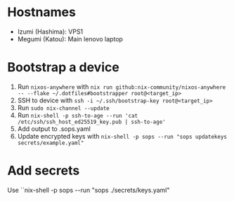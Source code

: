 # Hostnames

- Izumi (Hashima): VPS1
- Megumi (Katou): Main lenovo laptop

# Bootstrap a device

1. Run `nixos-anywhere` with `nix run github:nix-community/nixos-anywhere -- --flake ~/.dotfiles#bootstrapper root@<target_ip>`
2. SSH to device with `ssh -i ~/.ssh/bootstrap-key root@<target_ip>`
3. Run `sudo nix-channel --update`
4. Run `nix-shell -p ssh-to-age --run 'cat /etc/ssh/ssh_host_ed25519_key.pub | ssh-to-age'`
5. Add output to .sops.yaml
6. Update encrypted keys with `nix-shell -p sops --run "sops updatekeys secrets/example.yaml"`

# Add secrets

Use ``nix-shell -p sops --run "sops ./secrets/keys.yaml"
